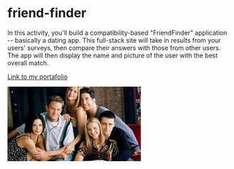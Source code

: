 # friend-finder

In this activity, you'll build a compatibility-based "FriendFinder" application -- basically a dating app. This full-stack site will take in results from your users' surveys, then compare their answers with those from other users. The app will then display the name and picture of the user with the best overall match.

[Link to my portafolio](https://cryptic-dusk-67478.herokuapp.com/home)

![Image of my portafolio](https://github.com/Valeria-OG/Reponsive-Portafolio/blob/master/assets/images/friends.png)
